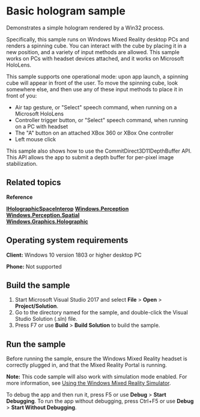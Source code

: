 ﻿Basic hologram sample
=====================

Demonstrates a simple hologram rendered by a Win32 process.

Specifically, this sample runs on Windows Mixed Reality desktop PCs and renders a spinning cube. You 
can interact with the cube by placing it in a new position, and a variety of input methods are allowed.
This sample works on PCs with headset devices attached, and it works on Microsoft HoloLens.

This sample supports one operational mode: upon app launch, a spinning cube will appear in front
of the user. To move the spinning cube, look somewhere else, and then use any of these input 
methods to place it in front of you:
  * Air tap gesture, or "Select" speech command, when running on a Microsoft HoloLens
  * Controller trigger button, or "Select" speech command, when running on a PC with headset
  * The "A" button on an attached XBox 360 or XBox One controller
  * Left mouse click

This sample also shows how to use the CommitDirect3D11DepthBuffer API. This API allows the app to 
submit a depth buffer for per-pixel image stabilization.

Related topics
--------------

**Reference**

[**IHolographicSpaceInterop**](https://docs.microsoft.com/windows/desktop/api/holographicspaceinterop/nn-holographicspaceinterop-iholographicspaceinterop)
[**Windows.Perception**](https://msdn.microsoft.com/library/windows/apps/windows.perception.aspx)  
[**Windows.Perception.Spatial**](https://msdn.microsoft.com/library/windows/apps/windows.perception.spatial.aspx)  
[**Windows.Graphics.Holographic**](https://msdn.microsoft.com/library/windows/apps/windows.graphics.holographic.aspx)  


Operating system requirements
-----------------------------

**Client:** Windows 10 version 1803 or higher desktop PC

**Phone:** Not supported

Build the sample
----------------

1.  Start Microsoft Visual Studio 2017 and select **File** \> **Open** \> **Project/Solution**.
2.  Go to the directory named for the sample, and double-click the Visual Studio Solution (.sln) file.
3.  Press F7 or use **Build** \> **Build Solution** to build the sample.

Run the sample
--------------

Before running the sample, ensure the Windows Mixed Reality headset is correctly plugged in, and that the Mixed Reality Portal is running.

**Note:** This code sample will also work with simulation mode enabled. For more information, see [Using the Windows Mixed Reality Simulator](https://docs.microsoft.com/en-us/windows/mixed-reality/using-the-windows-mixed-reality-simulator).

To debug the app and then run it, press F5 or use **Debug** \> **Start Debugging**. To run the app without debugging, press Ctrl+F5 or use **Debug** \> **Start Without Debugging**.

